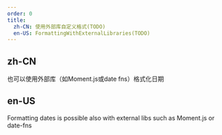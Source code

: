 ```yaml
---
order: 0
title:
  zh-CN: 使用外部库自定义格式(TODO)
  en-US: FormattingWithExternalLibraries(TODO)
---
```


## zh-CN

也可以使用外部库（如Moment.js或date fns）格式化日期

## en-US

Formatting dates is possible also with external libs such as Moment.js or date-fns
